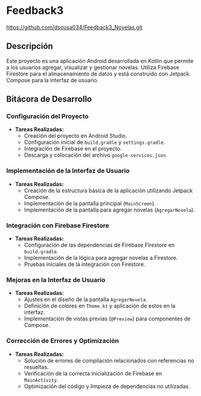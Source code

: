 # Feedback3
https://github.com/dsousa034/Feedback3_Novelas.git

## Descripción
Este proyecto es una aplicación Android desarrollada en Kotlin que permite a los usuarios agregar, visualizar y gestionar novelas. Utiliza Firebase Firestore para el almacenamiento de datos y está construido con Jetpack Compose para la interfaz de usuario.

## Bitácora de Desarrollo

### Configuración del Proyecto
- **Tareas Realizadas:**
  - Creación del proyecto en Android Studio.
  - Configuración inicial de `build.gradle` y `settings.gradle`.
  - Integración de Firebase en el proyecto.
  - Descarga y colocación del archivo `google-services.json`.

### Implementación de la Interfaz de Usuario
- **Tareas Realizadas:**
  - Creación de la estructura básica de la aplicación utilizando Jetpack Compose.
  - Implementación de la pantalla principal (`MainScreen`).
  - Implementación de la pantalla para agregar novelas (`AgregarNovela`).

### Integración con Firebase Firestore
- **Tareas Realizadas:**
  - Configuración de las dependencias de Firebase Firestore en `build.gradle`.
  - Implementación de la lógica para agregar novelas a Firestore.
  - Pruebas iniciales de la integración con Firestore.

### Mejoras en la Interfaz de Usuario
- **Tareas Realizadas:**
  - Ajustes en el diseño de la pantalla `AgregarNovela`.
  - Definición de colores en `Theme.kt` y aplicación de estos en la interfaz.
  - Implementación de vistas previas (`@Preview`) para componentes de Compose.

### Corrección de Errores y Optimización
- **Tareas Realizadas:**
  - Solución de errores de compilación relacionados con referencias no resueltas.
  - Verificación de la correcta inicialización de Firebase en `MainActivity`.
  - Optimización del código y limpieza de dependencias no utilizadas.
